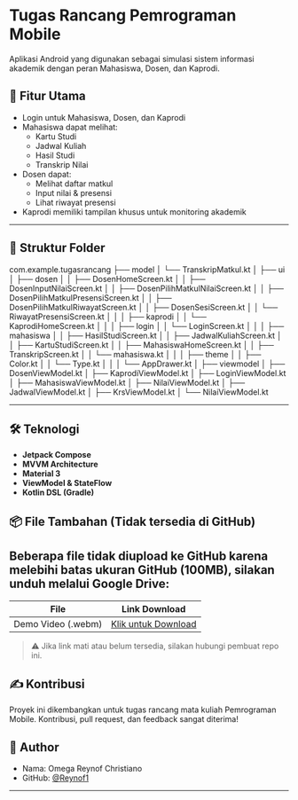 # Tugas Rancang Pemrograman Mobile

Aplikasi Android yang digunakan sebagai simulasi sistem informasi akademik dengan peran Mahasiswa, Dosen, dan Kaprodi.

## 📱 Fitur Utama

- Login untuk Mahasiswa, Dosen, dan Kaprodi
- Mahasiswa dapat melihat:
  - Kartu Studi
  - Jadwal Kuliah
  - Hasil Studi
  - Transkrip Nilai
- Dosen dapat:
  - Melihat daftar matkul
  - Input nilai & presensi
  - Lihat riwayat presensi
- Kaprodi memiliki tampilan khusus untuk monitoring akademik


---
## 🧩 Struktur Folder

com.example.tugasrancang
├── model
│ └── TranskripMatkul.kt
│
├── ui
│ ├── dosen
│ │ ├── DosenHomeScreen.kt
│ │ ├── DosenInputNilaiScreen.kt
│ │ ├── DosenPilihMatkulNilaiScreen.kt
│ │ ├── DosenPilihMatkulPresensiScreen.kt
│ │ ├── DosenPilihMatkulRiwayatScreen.kt
│ │ ├── DosenSesiScreen.kt
│ │ └── RiwayatPresensiScreen.kt
│ │
│ ├── kaprodi
│ │ └── KaprodiHomeScreen.kt
│ │
│ ├── login
│ │ └── LoginScreen.kt
│ │
│ ├── mahasiswa
│ │ ├── HasilStudiScreen.kt
│ │ ├── JadwalKuliahScreen.kt
│ │ ├── KartuStudiScreen.kt
│ │ ├── MahasiswaHomeScreen.kt
│ │ ├── TranskripScreen.kt
│ │ └── mahasiswa.kt
│ │
│ ├── theme
│ │ ├── Color.kt
│ │ └── Type.kt
│ │
│ └── AppDrawer.kt
│
├── viewmodel
│ ├── DosenViewModel.kt
│ ├── KaprodiViewModel.kt
│ ├── LoginViewModel.kt
│ ├── MahasiswaViewModel.kt
│ ├── NilaiViewModel.kt
│ ├── JadwalViewModel.kt
│ ├── KrsViewModel.kt
│ └── NilaiViewModel.kt

---

## 🛠️ Teknologi

- **Jetpack Compose**
- **MVVM Architecture**
- **Material 3**
- **ViewModel & StateFlow**
- **Kotlin DSL (Gradle)**

## 📦 File Tambahan (Tidak tersedia di GitHub)

Beberapa file tidak diupload ke GitHub karena melebihi batas ukuran GitHub (100MB), silakan unduh melalui Google Drive:
 ------------------------------------------------------------------
| File               | Link Download                               |
|--------------------|---------------------------------------------|
| Demo Video (.webm) | [Klik untuk Download]([[https://drive.google.com/your-demo-video-link](https://drive.google.com/file/d/1IXV6imjeOu6qipt20aNhfmMgyyqaBaln/view?usp=sharing)]) |


> ⚠️ Jika link mati atau belum tersedia, silakan hubungi pembuat repo ini.

## ✍️ Kontribusi

Proyek ini dikembangkan untuk tugas rancang mata kuliah Pemrograman Mobile. Kontribusi, pull request, dan feedback sangat diterima!

## 👤 Author

- Nama: Omega Reynof Christiano
- GitHub: [@Reynof1](https://github.com/Reynof1) 

---


